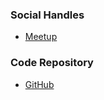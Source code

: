 

### Social Handles

* [Meetup](https://www.meetup.com/owasp-coimbatore/)

### Code Repository
* [GitHub](https://github.com/OWASP/www-chapter-coimbatore)

